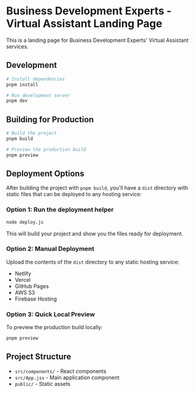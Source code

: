 # Business Development Experts - Virtual Assistant Landing Page

This is a landing page for Business Development Experts' Virtual Assistant services.

## Development

```bash
# Install dependencies
pnpm install

# Run development server
pnpm dev
```

## Building for Production

```bash
# Build the project
pnpm build

# Preview the production build
pnpm preview
```

## Deployment Options

After building the project with `pnpm build`, you'll have a `dist` directory with static files that can be deployed to any hosting service:

### Option 1: Run the deployment helper

```bash
node deploy.js
```

This will build your project and show you the files ready for deployment.

### Option 2: Manual Deployment

Upload the contents of the `dist` directory to any static hosting service:

- Netlify
- Vercel
- GitHub Pages
- AWS S3
- Firebase Hosting

### Option 3: Quick Local Preview

To preview the production build locally:

```bash
pnpm preview
```

## Project Structure

- `src/components/` - React components
- `src/App.jsx` - Main application component
- `public/` - Static assets
